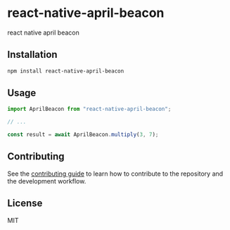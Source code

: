 # react-native-april-beacon

react native april beacon

## Installation

```sh
npm install react-native-april-beacon
```

## Usage

```js
import AprilBeacon from "react-native-april-beacon";

// ...

const result = await AprilBeacon.multiply(3, 7);
```

## Contributing

See the [contributing guide](CONTRIBUTING.md) to learn how to contribute to the repository and the development workflow.

## License

MIT
